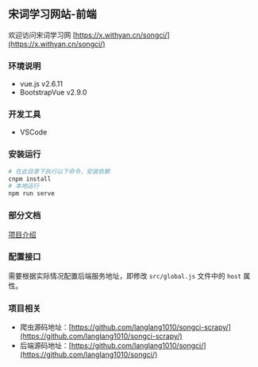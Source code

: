 ## 宋词学习网站-前端
欢迎访问宋词学习网 [https://x.withyan.cn/songci/](https://x.withyan.cn/songci/)

### 环境说明

* vue.js v2.6.11
* BootstrapVue  v2.9.0

### 开发工具

* VSCode

### 安装运行

```bash
# 在此目录下执行以下命令，安装依赖
cnpm install
# 本地运行
npm run serve
```

### 部分文档
[项目介绍](https://github.com/langlang1010/songci-client/blob/master/base-doc.md)

### 配置接口

需要根据实际情况配置后端服务地址，即修改 `src/global.js` 文件中的 `host` 属性。

### 项目相关
* 爬虫源码地址：[https://github.com/langlang1010/songci-scrapy/](https://github.com/langlang1010/songci-scrapy/)
* 后端源码地址：[https://github.com/langlang1010/songci/](https://github.com/langlang1010/songci/)


